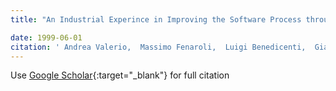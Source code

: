 ```yaml
---
title: "An Industrial Experince in Improving the Software Process through Domain Analysis"

date: 1999-06-01
citation: ' Andrea Valerio,  Massimo Fenaroli,  Luigi Benedicenti,  Giancarlo Succi, &quot;An Industrial Experince in Improving the Software Process through Domain Analysis.&quot;, 1999.'
---
```

Use [Google Scholar](https://scholar.google.com/scholar?q=An+Industrial+Experince+in+Improving+the+Software+Process+through+Domain+Analysis){:target="_blank"} for full citation